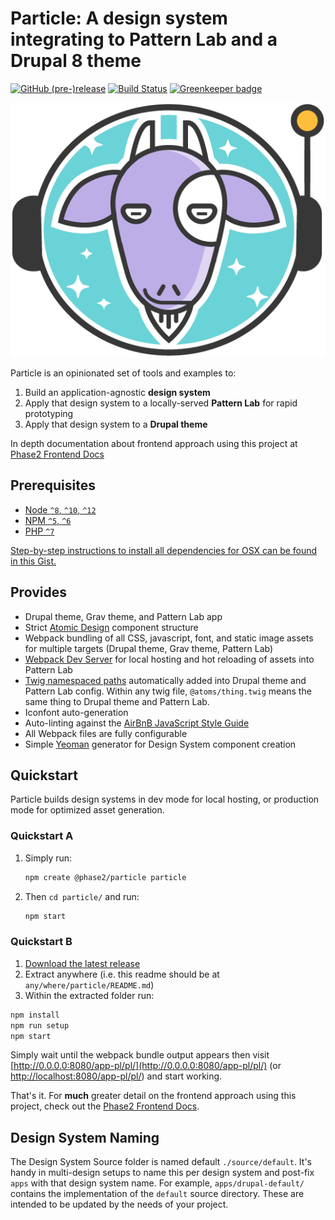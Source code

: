 # Particle: A design system integrating to Pattern Lab and a Drupal 8 theme

[![GitHub (pre-)release](https://img.shields.io/github/release/phase2/particle/all.svg)](https://github.com/phase2/particle/releases)
[![Build Status](https://travis-ci.org/phase2/particle.svg?branch=main)](https://travis-ci.org/phase2/particle)
[![Greenkeeper badge](https://badges.greenkeeper.io/phase2/particle.svg)](https://greenkeeper.io/)

![Particle mascot: Astrogoat](apps/pl-default/pattern-lab/_patterns/01-atoms-demo/image/astrogoat.png?raw=true 'Astrogoat')

Particle is an opinionated set of tools and examples to:

1.  Build an application-agnostic **design system**
1.  Apply that design system to a locally-served **Pattern Lab** for rapid
    prototyping
1.  Apply that design system to a **Drupal theme**

In depth documentation about frontend approach using this project at
[Phase2 Frontend Docs](https://phase2.gitbook.io/frontend/)

## Prerequisites

- [Node `^8`, `^10`, `^12`](https://nodejs.org)
- [NPM `^5`, `^6`](https://www.npmjs.com/)
- [PHP `^7`](https://php.net)

[Step-by-step instructions to install all dependencies for OSX can be found in this Gist.](https://gist.github.com/illepic/efd6ab9f452af2a99b7ade78257e6b96)

## Provides

- Drupal theme, Grav theme, and Pattern Lab app
- Strict [Atomic Design](http://atomicdesign.bradfrost.com/) component structure
- Webpack bundling of all CSS, javascript, font, and static image assets for
  multiple targets (Drupal theme, Grav theme, Pattern Lab)
- [Webpack Dev Server](https://github.com/webpack/webpack-dev-server) for local
  hosting and hot reloading of assets into Pattern Lab
- [Twig namespaced paths](https://symfony.com/doc/current/templating/namespaced_paths.html)
  automatically added into Drupal theme and Pattern Lab config. Within any twig
  file, `@atoms/thing.twig` means the same thing to Drupal theme and Pattern
  Lab.
- Iconfont auto-generation
- Auto-linting against the
  [AirBnB JavaScript Style Guide](https://github.com/airbnb/javascript)
- All Webpack files are fully configurable
- Simple [Yeoman](http://yeoman.io/) generator for Design System component
  creation

## Quickstart

Particle builds design systems in dev mode for local hosting, or production mode
for optimized asset generation.

### Quickstart A

1. Simply run:

   ```bash
   npm create @phase2/particle particle
   ```

1. Then `cd particle/` and run:

   ```bash
   npm start
   ```

### Quickstart B

1.  [Download the latest release](https://github.com/phase2/particle/releases)
1.  Extract anywhere (i.e. this readme should be at
    `any/where/particle/README.md`)
1.  Within the extracted folder run:

```bash
npm install
npm run setup
npm start
```

Simply wait until the webpack bundle output appears then visit
[http://0.0.0.0:8080/app-pl/pl/](http://0.0.0.0:8080/app-pl/pl/) (or
[http://localhost:8080/app-pl/pl/](http://localhost:8080/app-pl/pl/)) and start
working.

That's it. For **much** greater detail on the frontend approach using this
project, check out the
[Phase2 Frontend Docs](https://phase2.gitbook.io/frontend/).

## Design System Naming

The Design System Source folder is named default `./source/default`. It's handy
in multi-design setups to name this per design system and post-fix `apps` with
that design system name. For example, `apps/drupal-default/` contains the
implementation of the `default` source directory. These are intended to be
updated by the needs of your project.
